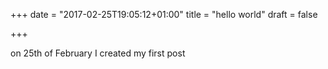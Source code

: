 +++
date = "2017-02-25T19:05:12+01:00"
title = "hello world"
draft = false

+++

on 25th of February I created my first post 